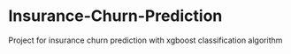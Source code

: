 # Insurance-Churn-Prediction
Project for insurance churn prediction with xgboost classification algorithm
